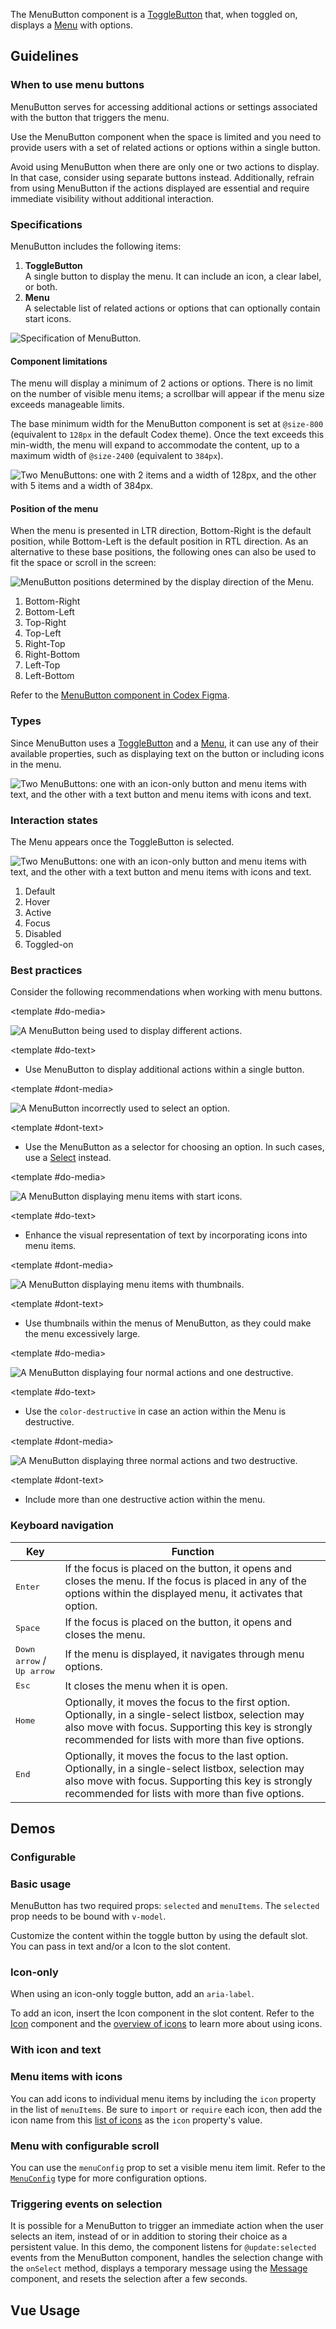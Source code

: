 <script setup>
import { CdxMenuButton } from '@wikimedia/codex';
import MenuButtonConfigDemo from '@/../component-demos/menu-button/examples/MenuButtonConfigDemo.vue';
import MenuButtonBasic from '@/../component-demos/menu-button/examples/MenuButtonBasic.vue';
import MenuButtonWithIconOnly from '@/../component-demos/menu-button/examples/MenuButtonWithIconOnly.vue';
import MenuButtonWithIconAndText from '@/../component-demos/menu-button/examples/MenuButtonWithIconAndText.vue';
import MenuButtonAndMenuItemsWithIcons from '@/../component-demos/menu-button/examples/MenuButtonAndMenuItemsWithIcons.vue';
import MenuButtonWithScroll from '@/../component-demos/menu-button/examples/MenuButtonWithScroll.vue';
import MenuButtonSelection from '@/../component-demos/menu-button/examples/MenuButtonSelection.vue';

const controlsConfig = [
	{
		name: 'disabled',
		type: 'boolean'
	},
	{
		name: 'default',
		type: 'slot',
		default: 'More options'
	}
];
</script>

The MenuButton component is a [ToggleButton](./toggle-button.md) that, when toggled on, displays a [Menu](./menu.md) with options.

## Guidelines

### When to use menu buttons

MenuButton serves for accessing additional actions or settings associated with the button that triggers the menu.

Use the MenuButton component when the space is limited and you need to provide users with a set of related actions or options within a single button.

Avoid using MenuButton when there are only one or two actions to display. In that case, consider using separate buttons instead. Additionally, refrain from using MenuButton if the actions displayed are essential and require immediate visibility without additional interaction.

### Specifications

MenuButton includes the following items:

1. **ToggleButton**<br>
A single button to display the menu. It can include an icon, a clear label, or both.
2. **Menu**<br>
A selectable list of related actions or options that can optionally contain start icons.

![Specification of MenuButton.](../../assets/components/menu-button-specifications.svg)

#### Component limitations

The menu will display a minimum of 2 actions or options. There is no limit on the number of visible menu items; a scrollbar will appear if the menu size exceeds manageable limits.

The base minimum width for the MenuButton component is set at `@size-800` (equivalent to `128px` in the default Codex theme). Once the text exceeds this min-width, the menu will expand to accommodate the content, up to a maximum width of `@size-2400` (equivalent to `384px`).

![Two MenuButtons: one with 2 items and a width of 128px, and the other with 5 items and a width of 384px.](../../assets/components/menu-button-specifications-min-max.svg)

#### Position of the menu

When the menu is presented in LTR direction, Bottom-Right is the default position, while Bottom-Left is the default position in RTL direction. As an alternative to these base positions, the following ones can also be used to fit the space or scroll in the screen:

![MenuButton positions determined by the display direction of the Menu.](../../assets/components/menu-button-position.svg)

<div class="cdx-docs-multi-column cdx-docs-multi-columns-2">

1. Bottom-Right
2. Bottom-Left
3. Top-Right
4. Top-Left
5. Right-Top
6. Right-Bottom
7. Left-Top
8. Left-Bottom

</div>

Refer to the [MenuButton component in Codex Figma](https://www.figma.com/design/KoDuJMadWBXtsOtzGS4134/❖-Codex-components?node-id=17053-2508&t=ZQCKNGZzfCQTFPwt-11).

### Types

Since MenuButton uses a [ToggleButton](./toggle-button.md) and a [Menu](./menu.md), it can use any of their available properties, such as displaying text on the button or including icons in the menu.

![Two MenuButtons: one with an icon-only button and menu items with text, and the other with a text button and menu items with icons and text.](../../assets/components/menu-button-types.svg)

### Interaction states

The Menu appears once the ToggleButton is selected.

![Two MenuButtons: one with an icon-only button and menu items with text, and the other with a text button and menu items with icons and text.](../../assets/components/menu-button-interaction-states.svg)

1. Default
2. Hover
3. Active
4. Focus
5. Disabled
6. Toggled-on

### Best practices

Consider the following recommendations when working with menu buttons.

<cdx-demo-rules>

<template #do-media>

![A MenuButton being used to display different actions.](../../assets/components/menu-button-use-do.svg)

</template>

<template #do-text>

- Use MenuButton to display additional actions within a single button.

</template>

<template #dont-media>

![A MenuButton incorrectly used to select an option.](../../assets/components/menu-button-use-dont.svg)

</template>

<template #dont-text>

- Use the MenuButton as a selector for choosing an option. In such cases, use a [Select](./select.md) instead.

</template>

</cdx-demo-rules>

<cdx-demo-rules>

<template #do-media>

![A MenuButton displaying menu items with start icons.](../../assets/components/menu-button-content-do.svg)

</template>

<template #do-text>

- Enhance the visual representation of text by incorporating icons into menu items.

</template>

<template #dont-media>

![A MenuButton displaying menu items with thumbnails.](../../assets/components/menu-button-content-dont.svg)

</template>

<template #dont-text>

- Use thumbnails within the menus of MenuButton, as they could make the menu excessively large.

</template>

</cdx-demo-rules>

<cdx-demo-rules>

<template #do-media>

![A MenuButton displaying four normal actions and one destructive.](../../assets/components/menu-button-menu-items-do.svg)

</template>

<template #do-text>

- Use the `color-destructive` in case an action within the Menu is destructive.

</template>

<template #dont-media>

![A MenuButton displaying three normal actions and two destructive.](../../assets/components/menu-button-menu-items-dont.svg)

</template>

<template #dont-text>

- Include more than one destructive action within the menu.

</template>

</cdx-demo-rules>

### Keyboard navigation

| Key | Function |
| -- | -- |
| <kbd>Enter</kbd> | If the focus is placed on the button, it opens and closes the menu. If the focus is placed in any of the options within the displayed menu, it activates that option. |
| <kbd>Space</kbd> | If the focus is placed on the button, it opens and closes the menu. |
| <kbd>Down arrow</kbd> / <kbd>Up arrow</kbd> | If the menu is displayed, it navigates through menu options. |
| <kbd>Esc</kbd> | It closes the menu when it is open. |
| <kbd>Home</kbd> | Optionally, it moves the focus to the first option. Optionally, in a single-select listbox, selection may also move with focus. Supporting this key is strongly recommended for lists with more than five options. |
| <kbd>End</kbd> | Optionally, it moves the focus to the last option. Optionally, in a single-select listbox, selection may also move with focus. Supporting this key is strongly recommended for lists with more than five options. |

## Demos

### Configurable

<cdx-demo-wrapper :controls-config="controlsConfig" :force-reset="true">
<template v-slot:demo="{ propValues, slotValues }">
	<menu-button-config-demo v-bind="propValues">
		<template v-if="slotValues.default">
			{{ slotValues.default }}
		</template>
	</menu-button-config-demo>
</template>
</cdx-demo-wrapper>

### Basic usage

MenuButton has two required props: `selected` and `menuItems`.
The `selected` prop needs to be bound with `v-model`.

Customize the content within the toggle button by using the default slot.
You can pass in text and/or a Icon to the slot content.

<cdx-demo-wrapper :force-reset="true">
<template v-slot:demo>
	<menu-button-basic />
</template>
<template v-slot:code>

:::code-group

<<< @/../component-demos/menu-button/examples/MenuButtonBasic.vue [NPM]

<<< @/../component-demos/menu-button/examples-mw/MenuButtonBasic.vue [MediaWiki]

:::

</template>
</cdx-demo-wrapper>

### Icon-only

When using an icon-only toggle button, add an `aria-label`.

To add an icon, insert the Icon component in the slot content.
Refer to the [Icon](./icon.md) component and the [overview of icons](../../icons/overview.md)
to learn more about using icons.

<cdx-demo-wrapper :force-reset="true">
<template v-slot:demo>
	<menu-button-with-icon-only />
</template>
<template v-slot:code>

:::code-group

<<< @/../component-demos/menu-button/examples/MenuButtonWithIconOnly.vue [NPM]

<<< @/../component-demos/menu-button/examples-mw/MenuButtonWithIconOnly.vue [MediaWiki]

:::

</template>
</cdx-demo-wrapper>

### With icon and text

<cdx-demo-wrapper :force-reset="true">
<template v-slot:demo>
	<menu-button-with-icon-and-text />
</template>
<template v-slot:code>

:::code-group

<<< @/../component-demos/menu-button/examples/MenuButtonWithIconAndText.vue [NPM]

<<< @/../component-demos/menu-button/examples-mw/MenuButtonWithIconAndText.vue [MediaWiki]

:::

</template>
</cdx-demo-wrapper>

### Menu items with icons

You can add icons to individual menu items by including the `icon` property in the list of
`menuItems`. Be sure to `import` or `require` each icon, then add the icon name from this
[list of icons](../../icons/all-icons.md) as the `icon` property's value.

<cdx-demo-wrapper :force-reset="true">
<template v-slot:demo>
	<menu-button-and-menu-items-with-icons />
</template>
<template v-slot:code>

:::code-group

<<< @/../component-demos/menu-button/examples/MenuButtonAndMenuItemsWithIcons.vue [NPM]

<<< @/../component-demos/menu-button/examples-mw/MenuButtonAndMenuItemsWithIcons.vue [MediaWiki]

:::

</template>
</cdx-demo-wrapper>

### Menu with configurable scroll

You can use the `menuConfig` prop to set a visible menu item limit.
Refer to the [`MenuConfig`](../types-and-constants.md#menuconfig) type for more configuration options.

<cdx-demo-wrapper :force-reset="true">
<template v-slot:demo>
	<menu-button-with-scroll />
</template>
<template v-slot:code>

:::code-group

<<< @/../component-demos/menu-button/examples/MenuButtonWithScroll.vue [NPM]

<<< @/../component-demos/menu-button/examples-mw/MenuButtonWithScroll.vue [MediaWiki]

:::

</template>
</cdx-demo-wrapper>

### Triggering events on selection

It is possible for a MenuButton to trigger an immediate action when the user selects an item,
instead of or in addition to storing their choice as a persistent value.
In this demo, the component listens for `@update:selected` events from the MenuButton component,
handles the selection change with the `onSelect` method, displays a temporary message using the
[Message](./message.md) component, and resets the selection after a few seconds.

<cdx-demo-wrapper :force-reset="true">
<template v-slot:demo>
	<menu-button-selection />
</template>
<template v-slot:code>

:::code-group

<<< @/../component-demos/menu-button/examples/MenuButtonSelection.vue [NPM]

<<< @/../component-demos/menu-button/examples-mw/MenuButtonSelection.vue [MediaWiki]

:::

</template>
</cdx-demo-wrapper>

## Vue Usage
